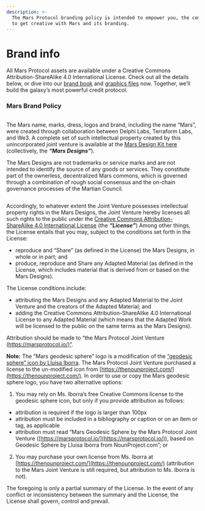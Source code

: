 ```yaml
---
description: >-
  The Mars Protocol branding policy is intended to empower you, the community,
  to get creative with Mars and its branding.
---
```


# Brand info

All Mars Protocol assets are available under a Creative Commons Attribution-ShareAlike 4.0 International License. Check out all the details below, or dive into our [brand book](https://www.figma.com/community/file/1087694153191955817) and [graphics files](https://drive.google.com/drive/folders/17NKP9vAdTfAY5ULGSh2T7EKZUQqnFjrt) now. Together, we’ll build the galaxy’s most powerful credit protocol.

### Mars Brand Policy[​](https://docs.marsprotocol.io/docs/overview/brand-kit#mars-brand-policy) <a href="#mars-brand-policy" id="mars-brand-policy"></a>

<figure><img src="https://docs.marsprotocol.io/assets/images/brand-kit-1-48834fbce6b7497c5451c06488bfe1da.png" alt=""><figcaption></figcaption></figure>

The Mars name, marks, dress, logos and brand, including the name “Mars”, were created through collaboration between Delphi Labs, Terraform Labs, and We3. A complete set of such intellectual property created by this unincorporated joint venture is available at the [Mars Design Kit here](https://drive.google.com/drive/folders/17NKP9vAdTfAY5ULGSh2T7EKZUQqnFjrt) (collectively, the _**“Mars Designs”**_).

The Mars Designs are not trademarks or service marks and are not intended to identify the source of any goods or services. They constitute part of the ownerless, decentralized Mars commons, which is governed through a combination of rough social consensus and the on-chain governance processes of the Martian Council.

<figure><img src="https://docs.marsprotocol.io/assets/images/brand-kit-2-3007f7d25ac9ac42752cfd80f0104a17.png" alt=""><figcaption></figcaption></figure>

Accordingly, to whatever extent the Joint Venture possesses intellectual property rights in the Mars Designs, the Joint Venture hereby licenses all such rights to the public under the [Creative Commons Attribution-ShareAlike 4.0 International License](https://creativecommons.org/licenses/by-sa/4.0/legalcode) (the _**“License”**_) Among other things, the License entails that you may, subject to the conditions set forth in the License:

* reproduce and “Share” (as defined in the License) the Mars Designs, in whole or in part; and
* produce, reproduce and Share any Adapted Material (as defined in the License, which includes material that is derived from or based on the Mars Designs).

The License conditions include:

* attributing the Mars Designs and any Adapted Material to the Joint Venture and the creators of the Adapted Material; and
* adding the Creative Commons Attribution-ShareAlike 4.0 International License to any Adapted Material (which means that the Adapted Work will be licensed to the public on the same terms as the Mars Designs).

Attribution should be made to “the Mars Protocol Joint Venture ([https://marsprotocol.io/)”](https://marsprotocol.io/\)%E2%80%9D).

**Note:** The “Mars geodesic sphere” logo is a modification of the [“geodesic sphere” icon by Lluisa Iborra](https://thenounproject.com/icon/geodesic-sphere-893510/). The Mars Protocol Joint Venture purchased a license to the un-modified icon from [https://thenounproject.com/](https://thenounproject.com/). In order to use or copy the Mars geodesic sphere logo, you have two alternative options:

1. You may rely on Ms. Iborra’s free Creative Commons license to the geodesic sphere icon, but only if you provide attribution as follows:

* attribution is required if the logo is larger than 100px
* attribution must be included in a bibliography or caption or on an item or tag, as applicable
* attribution must read “Mars Geodesic Sphere by the Mars Protocol Joint Venture ([https://marsprotocol.io/](https://marsprotocol.io/)), based on Geodesic Sphere by Lluisa Iborra from NounProject.com”; or

2. You may purchase your own license from Ms. Iborra at [https://thenounproject.com/](https://thenounproject.com/) (attribution to the Mars Joint Venture is still required, but attribution to Ms. Iborra is not).

The foregoing is only a partial summary of the License. In the event of any conflict or inconsistency between the summary and the License, the License shall govern, control and prevail.
